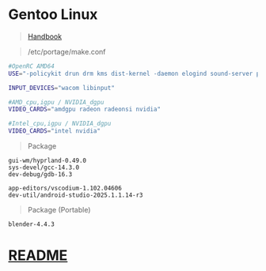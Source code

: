 # Gentoo Linux
>[Handbook](https://wiki.gentoo.org/wiki/Handbook)

>/etc/portage/make.conf
```bash
#OpenRC AMD64
USE="-policykit drun drm kms dist-kernel -daemon elogind sound-server pipewire-alsa pipewire -pulseaudio -ofono-headset -flatpak dracut efistub grub X xwayland wayland -kde -gnome -systemd -systemd-boot -xfce -gpm -emacs -vlc vulkan vulkan-overlay osmesa opengl mpv zeroconf telephony bluetooth extra ffmpeg hwaccel openal opus vdpau vaapi cuda png jpeg jpeg2k ssh nvenc"

INPUT_DEVICES="wacom libinput"

#AMD_cpu,igpu / NVIDIA_dgpu
VIDEO_CARDS="amdgpu radeon radeonsi nvidia"

#Intel_cpu,igpu / NVIDIA_dgpu
VIDEO_CARDS="intel nvidia"
```
>Package
```
gui-wm/hyprland-0.49.0
sys-devel/gcc-14.3.0
dev-debug/gdb-16.3

app-editors/vscodium-1.102.04606
dev-util/android-studio-2025.1.1.14-r3
```
>Package (Portable)
```
blender-4.4.3
```
# [README](../README.md)